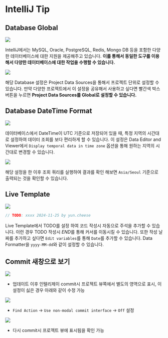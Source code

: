 # IntelliJ Tip

## Database Global

![](https://raw.githubusercontent.com/cheese10yun/IntelliJ/master/assets/a002.png)

IntelliJ에서는 MySQL, Oracle, PostgreSQL, Redis, Mongo DB 등을 포함한 다양한 데이터베이스에 대한 지원을 제공해주고 있습니다. **이를 통해서 동일한 도구를 이용해서 다양한 데이터베이스에 대한 작업을 수행할 수 있습니다.**

![](https://raw.githubusercontent.com/cheese10yun/IntelliJ/master/assets/a001.png)

해당 Database 설정은 Project Data Sources을 통해서 프로젝트 단위로 설정할 수 있습니다. 만약 다양한 프로젝트에서 이 설정을 공유해서 사용하고 싶다면 빨간색 박스 버튼을 누르면 **Project Data Sources를 Global로 설정할 수 있습니다.**


## Database DateTime Format

![](https://raw.githubusercontent.com/cheese10yun/IntelliJ/master/assets/a003.png)

데이터베이스에서 DateTime이 UTC 기준으로 저장되어 있을 때, 특정 지역의 시간대로 설정하여 데이터 조회를 보다 편리하게 할 수 있습니다. 이 설정은 Data Editor and Viewer에서 `Display temporal data in time zone` 옵션을 통해 원하는 지역의 시간대로 변경할 수 있습니다.


![](https://raw.githubusercontent.com/cheese10yun/IntelliJ/master/assets/a004.png)

해당 설정을 한 이후 조회 쿼리를 실행하여 결과를 확인 해보면 `Asia/Seoul` 기준으로 출력되는 것을 확인할 수 있습니다.


## Live Template

![](https://raw.githubusercontent.com/cheese10yun/IntelliJ/master/assets/a005.png)

```kotlin
// TODO: xxxx 2024-11-25 by yun.cheese
```

Live Template에서 TODO를 설정 하여 코드 작성시 자동으로 주석을 추가할 수 있습니다. 이런 경우 TODO 작성시 $END$를 통해 커서를 이동시킬 수 있습니다. 또한 작성 날짜를 추가하고 싶다면 `Edit variables`를 통해 `Date`를 추가할 수 있습니다. Data Formatter을 `yyyy-MM-dd`와 같이 설정할 수 있습니다.


## Commit 새창으로 보기

![](https://raw.githubusercontent.com/cheese10yun/IntelliJ/master/image/commit-001.png)

* 업데이트 이후 인텔리제이 commit시 프로젝트 뷰쪽에서 별도의 영역으로 표시, 이 설정이 싫은 경우 아래와 같이 수정 가능


![](https://raw.githubusercontent.com/cheese10yun/IntelliJ/master/image/commit-002.png)

* `Find Action` -> `Use non-modal commit interface` -> `Off` 설정

![](https://raw.githubusercontent.com/cheese10yun/IntelliJ/master/image/commit-003.png)

* 다시 commit시 프로젝트 뷰에 표시됨을 확인 가능
